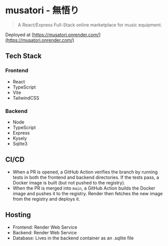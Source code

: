 # musatori - 無悟り

> A React/Express Full-Stack online marketplace for music equipment.

Deployed at [https://musatori.onrender.com/](https://musatori.onrender.com/)

## Tech Stack

### Frontend

- React
- TypeScript
- Vite
- TailwindCSS

### Backend

- Node
- TypeScript
- Express
- Kysely
- Sqlite3

## CI/CD

- When a PR is opened, a GitHub Action verifies the branch by running tests in both the frontend and backend directories. If the tests pass, a Docker image is built (but not pushed to the registry).
- When the PR is merged into `main`, a GitHub Action builds the Docker image and pushes it to the registry. Render then fetches the new image from the registry and deploys it.

## Hosting

- Frontend: Render Web Service
- Backend: Render Web Service
- Database: Lives in the backend container as an .sqlite file

